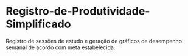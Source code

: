 # Registro-de-Produtividade-Simplificado
Registro de sessões de estudo e geração de gráficos de desempenho semanal de acordo com meta estabelecida.
